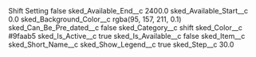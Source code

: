 <?xml version="1.0" encoding="UTF-8"?>
<CustomMetadata xmlns="http://soap.sforce.com/2006/04/metadata" xmlns:xsi="http://www.w3.org/2001/XMLSchema-instance" xmlns:xsd="http://www.w3.org/2001/XMLSchema">
    <label>Shift Setting</label>
    <protected>false</protected>
    <values>
        <field>sked_Available_End__c</field>
        <value xsi:type="xsd:double">2400.0</value>
    </values>
    <values>
        <field>sked_Available_Start__c</field>
        <value xsi:type="xsd:double">0.0</value>
    </values>
    <values>
        <field>sked_Background_Color__c</field>
        <value xsi:type="xsd:string">rgba(95, 157, 211, 0.1)</value>
    </values>
    <values>
        <field>sked_Can_Be_Pre_dated__c</field>
        <value xsi:type="xsd:boolean">false</value>
    </values>
    <values>
        <field>sked_Category__c</field>
        <value xsi:type="xsd:string">shift</value>
    </values>
    <values>
        <field>sked_Color__c</field>
        <value xsi:type="xsd:string">#9faab5</value>
    </values>
    <values>
        <field>sked_Is_Active__c</field>
        <value xsi:type="xsd:boolean">true</value>
    </values>
    <values>
        <field>sked_Is_Available__c</field>
        <value xsi:type="xsd:boolean">false</value>
    </values>
    <values>
        <field>sked_Item__c</field>
        <value xsi:nil="true"/>
    </values>
    <values>
        <field>sked_Short_Name__c</field>
        <value xsi:nil="true"/>
    </values>
    <values>
        <field>sked_Show_Legend__c</field>
        <value xsi:type="xsd:boolean">true</value>
    </values>
    <values>
        <field>sked_Step__c</field>
        <value xsi:type="xsd:double">30.0</value>
    </values>
</CustomMetadata>
